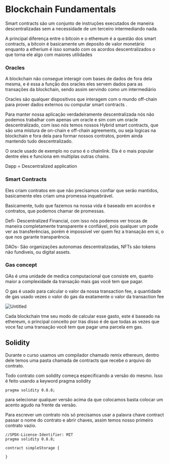 # Blockchain Fundamentals

Smart contracts são um conjunto de instruções executados de maneira descentralizadas sem a necessidade de um terceiro intermediando nada.

A principal diferença entre o bitcoin e o ethereum é a questão dos smart contracts, a bitcoin é basicamente um deposito de valor monetário enquanto a etherium é isso somado com os acordos descentralizados o que torna ele algo com maiores utilidades 

### Oracles

A blockchain não consegue interagir com bases de dados de fora dela mesma, e é essa a função dos oracles eles servem dados para as transações da blockchain, sendo assim servindo como um intermediário 

Oracles são qualquer dispositivos que interagem com o mundo off-chain para prover dados externos ou computar smart contracts .

Para manter nossa aplicação verdadeiramente descentralizada nós não podemos trabalhar com apenas um oracle e sim com um oracle descentralizado, com isso nós temos nossos Hybrid smart contracts, que são uma mistura de on-chain e off-chain agreements, ou seja logicas na blockchain e fora dela para formar nossos contratos, porém ainda mantendo tudo descentralizado.

O oracle usado de exemplo no curso é o chainlink. Ela é o mais popular dentre eles e funciona em multiplas outras chains.

Dapp = Descentralized application 

### Smart Contracts

Eles criam contratos em que não precisamos confiar que serão mantidos, basicamente eles criam uma promessa inquebrável.

Basicamente, tudo que fazemos na nossa vida é baseado em acordos e contratos, que podemos chamar de promessas. 

Defi- Descentralized Financial, com isso nós podemos ver trocas de maneira completamente transparente e confiável, pois qualquer um pode ver as transferências, porém é impossível ver quem fez a transação em si, o que nos garante transparência.

DAOs- São organizações autonomas descentralizadas, NFTs são tokens não fundiveis, ou digital assets.

### Gas concept

GAs é uma unidade de medica computacional que consiste em, quanto maior a complexidade da transação mais gas você tem que pagar. 

O gas é usado para calcular o valor da nossa transaction fee, a quantidade de gas usado vezes o valor do gas da exatamente o valor da transaction fee

![Untitled](Solidity%20adb60d277a5b4d6986f72d3db9822cda/Untitled.png)

Cada blockchain tme seu modo de calcular esse gasto, este é baseado na ethereum, o principal conceito por tras disso é de que todas as vezes que voce faz uma transação você tem que pagar uma parcela em gas.  

## Solidity

Durante o curso usamos um compilador chamado remix ethereum, dentro dele temos uma pasta chamada de contracts que recebe o arquivo do contrato.

Todo contrato com solidity começa especificando a versão do mesmo. Isso é feito usando a keyword pragma solidity

```solidity
pragma solidity 0.8.8;
```

para selecionar qualquer versão acima da que colocamos basta colocar um acento agudo na frente da versão.

Para escrever um contrato nós só precisamos usar a palavra chave contract passar o nome do contrato e abrir chaves, assim temos nosso primeiro contrato vazio.

```solidity
//SPDX-License-Identifier: MIT
pragma solidity 0.8.8;

contract simpleStorage {
    
}
```